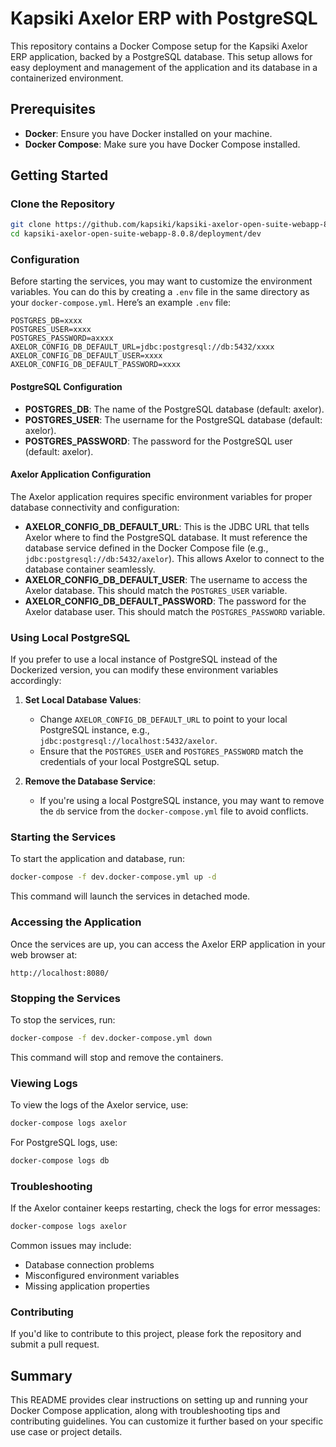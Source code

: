 # Kapsiki Axelor ERP with PostgreSQL

This repository contains a Docker Compose setup for the Kapsiki Axelor ERP application, backed by a PostgreSQL database. This setup allows for easy deployment and management of the application and its database in a containerized environment.

## Prerequisites

- **Docker**: Ensure you have Docker installed on your machine.
- **Docker Compose**: Make sure you have Docker Compose installed.

## Getting Started

### Clone the Repository

```bash
git clone https://github.com/kapsiki/kapsiki-axelor-open-suite-webapp-8.0.8.git
cd kapsiki-axelor-open-suite-webapp-8.0.8/deployment/dev
```

### Configuration

Before starting the services, you may want to customize the environment variables. You can do this by creating a `.env` file in the same directory as your `docker-compose.yml`. Here’s an example `.env` file:

```env
POSTGRES_DB=xxxx
POSTGRES_USER=xxxx
POSTGRES_PASSWORD=axxxx
AXELOR_CONFIG_DB_DEFAULT_URL=jdbc:postgresql://db:5432/xxxx
AXELOR_CONFIG_DB_DEFAULT_USER=xxxx
AXELOR_CONFIG_DB_DEFAULT_PASSWORD=xxxx
```

#### PostgreSQL Configuration
- **POSTGRES_DB**: The name of the PostgreSQL database (default: axelor).
- **POSTGRES_USER**: The username for the PostgreSQL database (default: axelor).
- **POSTGRES_PASSWORD**: The password for the PostgreSQL user (default: axelor).

#### Axelor Application Configuration
The Axelor application requires specific environment variables for proper database connectivity and configuration:

- **AXELOR_CONFIG_DB_DEFAULT_URL**: This is the JDBC URL that tells Axelor where to find the PostgreSQL database. It must reference the database service defined in the Docker Compose file (e.g., `jdbc:postgresql://db:5432/axelor`). This allows Axelor to connect to the database container seamlessly.
- **AXELOR_CONFIG_DB_DEFAULT_USER**: The username to access the Axelor database. This should match the `POSTGRES_USER` variable.
- **AXELOR_CONFIG_DB_DEFAULT_PASSWORD**: The password for the Axelor database user. This should match the `POSTGRES_PASSWORD` variable.

### Using Local PostgreSQL

If you prefer to use a local instance of PostgreSQL instead of the Dockerized version, you can modify these environment variables accordingly:

1. **Set Local Database Values**:
   - Change `AXELOR_CONFIG_DB_DEFAULT_URL` to point to your local PostgreSQL instance, e.g., `jdbc:postgresql://localhost:5432/axelor`.
   - Ensure that the `POSTGRES_USER` and `POSTGRES_PASSWORD` match the credentials of your local PostgreSQL setup.

2. **Remove the Database Service**:
   - If you're using a local PostgreSQL instance, you may want to remove the `db` service from the `docker-compose.yml` file to avoid conflicts.

### Starting the Services

To start the application and database, run:

```bash
docker-compose -f dev.docker-compose.yml up -d
```

This command will launch the services in detached mode.

### Accessing the Application

Once the services are up, you can access the Axelor ERP application in your web browser at:

```
http://localhost:8080/
```

### Stopping the Services

To stop the services, run:

```bash
docker-compose -f dev.docker-compose.yml down
```

This command will stop and remove the containers.

### Viewing Logs

To view the logs of the Axelor service, use:

```bash
docker-compose logs axelor
```

For PostgreSQL logs, use:

```bash
docker-compose logs db
```

### Troubleshooting

If the Axelor container keeps restarting, check the logs for error messages:

```bash
docker-compose logs axelor
```

Common issues may include:
- Database connection problems
- Misconfigured environment variables
- Missing application properties

### Contributing

If you'd like to contribute to this project, please fork the repository and submit a pull request.

## Summary

This README provides clear instructions on setting up and running your Docker Compose application, along with troubleshooting tips and contributing guidelines. You can customize it further based on your specific use case or project details.
